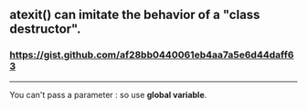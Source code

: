 atexit() can imitate the behavior of a "class destructor".
---------------

### https://gist.github.com/af28bb0440061eb4aa7a5e6d44daff63
---------------


You can't pass a parameter : so use **global variable**.
